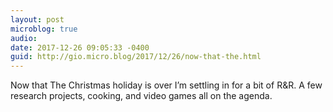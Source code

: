 ```yaml
---
layout: post
microblog: true
audio: 
date: 2017-12-26 09:05:33 -0400
guid: http://gio.micro.blog/2017/12/26/now-that-the.html
---
```

Now that The Christmas holiday is over I’m settling in for a bit of R&R. A few research projects, cooking, and video games all on the agenda.
